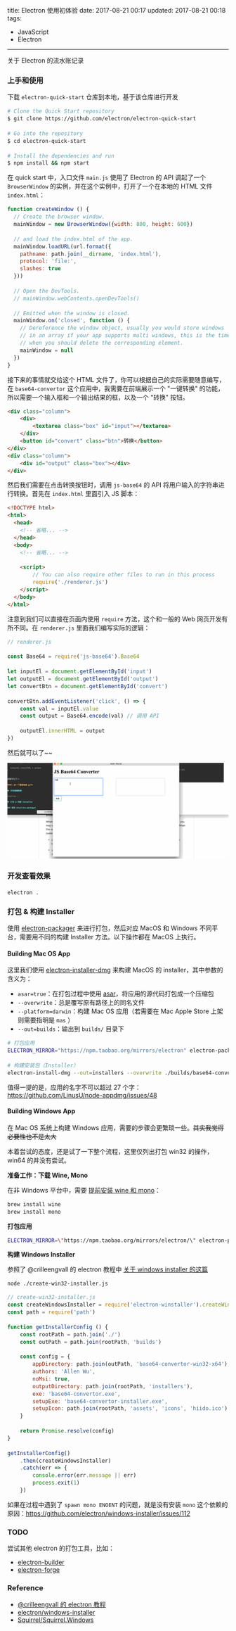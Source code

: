 title: Electron 使用初体验
date: 2017-08-21 00:17
updated: 2017-08-21 00:18 
tags:
- JavaScript
- Electron
---
关于 Electron 的流水账记录
<!--more-->

### 上手和使用

下载 `electron-quick-start` 仓库到本地，基于该仓库进行开发

```sh
# Clone the Quick Start repository
$ git clone https://github.com/electron/electron-quick-start

# Go into the repository
$ cd electron-quick-start

# Install the dependencies and run
$ npm install && npm start
```

在 quick start 中，入口文件 `main.js` 使用了 Electron 的 API 调起了一个 `BrowserWindow` 的实例，并在这个实例中，打开了一个在本地的 HTML 文件 `index.html`：

```js
function createWindow () {
  // Create the browser window.
  mainWindow = new BrowserWindow({width: 800, height: 600})

  // and load the index.html of the app.
  mainWindow.loadURL(url.format({
    pathname: path.join(__dirname, 'index.html'),
    protocol: 'file:',
    slashes: true
  }))

  // Open the DevTools.
  // mainWindow.webContents.openDevTools()

  // Emitted when the window is closed.
  mainWindow.on('closed', function () {
    // Dereference the window object, usually you would store windows
    // in an array if your app supports multi windows, this is the time
    // when you should delete the corresponding element.
    mainWindow = null
  })
}
```

接下来的事情就交给这个 HTML 文件了，你可以根据自己的实际需要随意编写，在 `base64-convertor` 这个应用中，我需要在前端展示一个 "一键转换" 的功能，所以需要一个输入框和一个输出结果的框，以及一个 "转换" 按钮。

```html
<div class="column">
    <div>
        <textarea class="box" id="input"></textarea>
    </div>
    <button id="convert" class="btn">转换</button>
</div>
<div class="column">
    <div id="output" class="box"></div>
</div>
```

然后我们需要在点击转换按钮时，调用 `js-base64` 的 API 将用户输入的字符串进行转换。首先在 `index.html` 里面引入 JS 脚本：

```html
<!DOCTYPE html>
<html>
  <head>
    <!-- 省略... -->
  </head>
  <body>
    <!-- 省略... -->
    
    <script>
        // You can also require other files to run in this process
        require('./renderer.js')
    </script>
  </body>
</html>
```

注意到我们可以直接在页面内使用 `require` 方法，这个和一般的 Web 网页开发有所不同。在 `renderer.js` 里面我们编写实际的逻辑：

```js
// renderer.js

const Base64 = require('js-base64').Base64

let inputEl = document.getElementById('input')
let outputEl = document.getElementById('output')
let convertBtn = document.getElementById('convert')

convertBtn.addEventListener('click', () => {
    const val = inputEl.value
    const output = Base64.encode(val) // 调用 API

    outputEl.innerHTML = output
})
```

然后就可以了~~

![](./electron-demo.gif)

### 开发查看效果

`electron .`

### 打包 & 构建 Installer

使用 [electron-packager](https://github.com/electron-userland/electron-packager) 来进行打包，然后对应 MacOS 和 Windows 不同平台，需要用不同的构建 Installer 方法。以下操作都在 MacOS 上执行。


#### Building Mac OS App

这里我们使用 [electron-installer-dmg](https://github.com/mongodb-js/electron-installer-dmg) 来构建 MacOS 的 installer，其中参数的含义为：

* `asar=true`：在打包过程中使用 [asar](https://github.com/electron/asar)，将应用的源代码打包成一个压缩包
* `--overwrite`：总是覆写原有路径上的同名文件
* `--platform=darwin`：构建 Mac OS 应用（若需要在 Mac Apple Store 上架则需要指明是 `mas` ）
* `--out=builds`：输出到 `builds/` 目录下

```sh
# 打包应用
ELECTRON_MIRROR="https://npm.taobao.org/mirrors/electron" electron-packager . --overwrite --asar=true base64-convertor --platform=darwin --out=builds

# 构建安装包（Installer）
electron-install-dmg --out=installers --overwrite ./builds/base64-convertor-darwin
```

值得一提的是，应用的名字不可以超过 27 个字：https://github.com/LinusU/node-appdmg/issues/48

#### Building Windows App

在 Mac OS 系统上构建 Windows 应用，需要的步骤会更繁琐一些。~~其实我觉得必要性也不是太大~~

本着尝试的态度，还是试了一下整个流程，这里仅列出打包 win32 的操作，win64 的并没有尝试。

**准备工作：下载 Wine, Mono**

在非 Windows 平台中，需要 [提前安装 wine 和 mono](https://github.com/electron/windows-installer/issues/112#issuecomment-229922112)：

```sh
brew install wine
brew install mono
```

**打包应用**

```sh
ELECTRON_MIRROR=\"https://npm.taobao.org/mirrors/electron/\" electron-packager . --overwrite --asar=true base64-convertor --platform=win32 --out=builds
```

**构建 Windows Installer**

参照了 @crilleengvall 的 electron 教程中 [关于 windows installer 的这篇](https://www.christianengvall.se/electron-windows-installer/)

```sh
node ./create-win32-installer.js
```

```js
// create-win32-installer.js
const createWindowsInstaller = require('electron-winstaller').createWindowsInstaller
const path = require('path')

function getInstallerConfig () {
    const rootPath = path.join('./')
    const outPath = path.join(rootPath, 'builds')
    
    const config = { 
        appDirectory: path.join(outPath, 'base64-convertor-win32-x64'),
        authors: 'Allen Wu',
        noMsi: true,
        outputDirectory: path.join(rootPath, 'installers'),
        exe: 'base64-convertor.exe',
        setupExe: 'base64-convertor-installer.exe',
        setupIcon: path.join(rootPath, 'assets', 'icons', 'hiido.ico')
    }

    return Promise.resolve(config)
}

getInstallerConfig()
    .then(createWindowsInstaller)
    .catch(err => {
        console.error(err.message || err)
        process.exit(1)
    })
```

如果在过程中遇到了 `spawn mono ENOENT` 的问题，就是没有安装 `mono` 这个依赖的原因：https://github.com/electron/windows-installer/issues/112

### TODO

尝试其他 electron 的打包工具，比如：

* [electron-builder](https://github.com/electron-userland/electron-builder)
* [electron-forge](https://github.com/electron-userland/electron-forge)

### Reference

* [@crilleengvall 的 electron 教程](https://www.christianengvall.se/electron-packager-tutorial/)
* [electron/windows-installer](https://github.com/electron/windows-installer)
* [Squirrel/Squirrel.Windows](https://github.com/Squirrel/Squirrel.Windows)